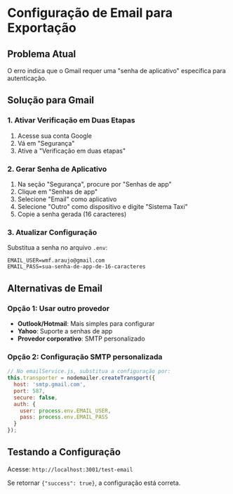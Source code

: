 # Configuração de Email para Exportação

## Problema Atual
O erro indica que o Gmail requer uma "senha de aplicativo" específica para autenticação.

## Solução para Gmail

### 1. Ativar Verificação em Duas Etapas
1. Acesse sua conta Google
2. Vá em "Segurança"
3. Ative a "Verificação em duas etapas"

### 2. Gerar Senha de Aplicativo
1. Na seção "Segurança", procure por "Senhas de app"
2. Clique em "Senhas de app"
3. Selecione "Email" como aplicativo
4. Selecione "Outro" como dispositivo e digite "Sistema Taxi"
5. Copie a senha gerada (16 caracteres)

### 3. Atualizar Configuração
Substitua a senha no arquivo `.env`:
```
EMAIL_USER=wmf.araujo@gmail.com
EMAIL_PASS=sua-senha-de-app-de-16-caracteres
```

## Alternativas de Email

### Opção 1: Usar outro provedor
- **Outlook/Hotmail**: Mais simples para configurar
- **Yahoo**: Suporte a senhas de app
- **Provedor corporativo**: SMTP personalizado

### Opção 2: Configuração SMTP personalizada
```javascript
// No emailService.js, substitua a configuração por:
this.transporter = nodemailer.createTransport({
  host: 'smtp.gmail.com',
  port: 587,
  secure: false,
  auth: {
    user: process.env.EMAIL_USER,
    pass: process.env.EMAIL_PASS
  }
});
```

## Testando a Configuração
Acesse: `http://localhost:3001/test-email`

Se retornar `{"success": true}`, a configuração está correta.
